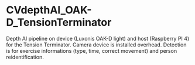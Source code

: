 # CVdepthAI_OAK-D_TensionTerminator
Depth AI pipeline on device (Luxonis OAK-D light) and host (Raspberry PI 4) for the Tension Terminator. Camera device is installed overhead. Detection is for exercise informations (type, time, correct movement) and person reidentification.
